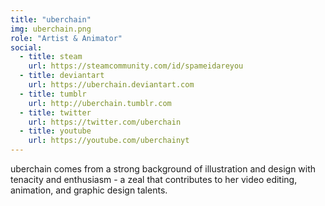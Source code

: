 ```yaml
---
title: "uberchain"
img: uberchain.png
role: "Artist & Animator"
social:
  - title: steam
    url: https://steamcommunity.com/id/spameidareyou
  - title: deviantart
    url: https://uberchain.deviantart.com
  - title: tumblr
    url: http://uberchain.tumblr.com
  - title: twitter
    url: https://twitter.com/uberchain
  - title: youtube
    url: https://youtube.com/uberchainyt
---
```

uberchain comes from a strong background of illustration and design with tenacity and enthusiasm - a zeal that contributes to her video editing, animation, and graphic design talents.

<!--more-->
